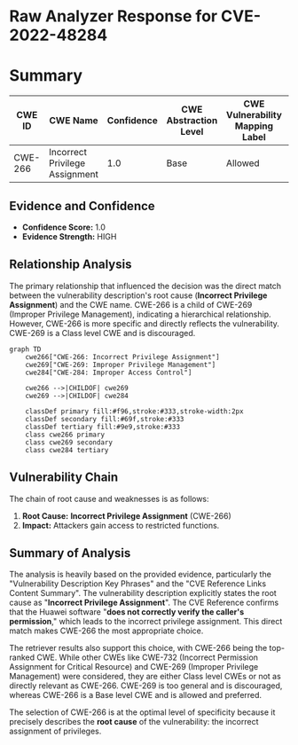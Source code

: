# Raw Analyzer Response for CVE-2022-48284

# Summary
| CWE ID | CWE Name | Confidence | CWE Abstraction Level | CWE Vulnerability Mapping Label | CWE-Vulnerability Mapping Notes |
|---|---|---|---|---|---|
| CWE-266 | Incorrect Privilege Assignment | 1.0 | Base | Allowed | Primary CWE |

## Evidence and Confidence

*   **Confidence Score:** 1.0
*   **Evidence Strength:** HIGH

## Relationship Analysis
The primary relationship that influenced the decision was the direct match between the vulnerability description's root cause (**Incorrect Privilege Assignment**) and the CWE name. CWE-266 is a child of CWE-269 (Improper Privilege Management), indicating a hierarchical relationship. However, CWE-266 is more specific and directly reflects the vulnerability. CWE-269 is a Class level CWE and is discouraged.

```mermaid
graph TD
    cwe266["CWE-266: Incorrect Privilege Assignment"]
    cwe269["CWE-269: Improper Privilege Management"]
    cwe284["CWE-284: Improper Access Control"]
    
    cwe266 -->|CHILDOF| cwe269
    cwe269 -->|CHILDOF| cwe284
    
    classDef primary fill:#f96,stroke:#333,stroke-width:2px
    classDef secondary fill:#69f,stroke:#333
    classDef tertiary fill:#9e9,stroke:#333
    class cwe266 primary
    class cwe269 secondary
    class cwe284 tertiary
```

## Vulnerability Chain
The chain of root cause and weaknesses is as follows:
1.  **Root Cause:** **Incorrect Privilege Assignment** (CWE-266)
2.  **Impact:** Attackers gain access to restricted functions.

## Summary of Analysis
The analysis is heavily based on the provided evidence, particularly the "Vulnerability Description Key Phrases" and the "CVE Reference Links Content Summary". The vulnerability description explicitly states the root cause as "**Incorrect Privilege Assignment**". The CVE Reference confirms that the Huawei software "**does not correctly verify the caller's permission**," which leads to the incorrect privilege assignment. This direct match makes CWE-266 the most appropriate choice.

The retriever results also support this choice, with CWE-266 being the top-ranked CWE. While other CWEs like CWE-732 (Incorrect Permission Assignment for Critical Resource) and CWE-269 (Improper Privilege Management) were considered, they are either Class level CWEs or not as directly relevant as CWE-266. CWE-269 is too general and is discouraged, whereas CWE-266 is a Base level CWE and is allowed and preferred.

The selection of CWE-266 is at the optimal level of specificity because it precisely describes the **root cause** of the vulnerability: the incorrect assignment of privileges.
